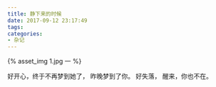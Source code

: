```yaml
---
title: 静下来的时候
date: 2017-09-12 23:17:49
tags:
categories:
- 杂记
---
```

{% asset_img 1.jpg 一 %}

好开心，终于不再梦到她了，
昨晚梦到了你。
好失落，
醒来，你也不在。